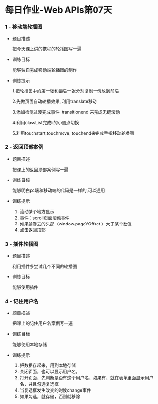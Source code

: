 # 每日作业-Web APIs第07天

### 1 - 移动端轮播图

- 题目描述

   把今天课上讲的携程的轮播图写一遍


- 训练目标

  能够独自完成移动端轮播图的制作

- 训练提示

  1.把轮播图中的第一张和最后一张分别复制一份放到前后

  2.先做页面自动轮播效果, 利用translate移动

  3.添加检测过渡完成事件  transitionend 来完成无缝滚动 

  4.利用classList完成li的小圆点切换

  5.利用touchstart,touchmove, touchend来完成手指移动轮播图


###    2 - 返回顶部案例

- 题目描述

  把课上的返回顶部案例写一遍




- 训练目标

  能够明白pc端和移动端的代码是一样的,可以通用

- 训练提示

  1. 滚动某个地方显示
  2. 事件：scroll页面滚动事件  
  3. 如果被卷去的头部（window.pageYOffset ）大于某个数值
  4. 点击返回顶部

###    3 - 插件轮播图

- 题目描述

  利用插件多尝试几个不同的轮播图




- 训练目标

  能够使用插件


### 4 - 记住用户名

- 题目描述

  把课上的记住用户名案例写一遍



- 训练目标

  能够使用本地存储

- 训练提示

  1. 把数据存起来，用到本地存储
  2. 关闭页面，也可以显示用户名，
  3. 打开页面，先判断是否有这个用户名，如果有，就在表单里面显示用户名，并且勾选复选框
  4. 当复选框发生改变的时候change事件
  5. 如果勾选，就存储，否则就移除